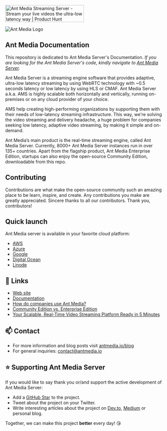 <a href="https://www.producthunt.com/posts/ant-media-streaming-server?utm_source=badge-featured&utm_medium=badge&utm_souce=badge-ant&#0045;media&#0045;streaming&#0045;server" target="_blank"><img src="https://api.producthunt.com/widgets/embed-image/v1/top-post-badge.svg?post_id=334960&theme=light&period=daily" alt="Ant&#0032;Media&#0032;Streaming&#0032;Server - Stream&#0032;your&#0032;live&#0032;videos&#0032;the&#0032;ultra&#0045;low&#0032;latency&#0032;way | Product Hunt" style="width: 250px; height: 54px;" width="160" height="35" /></a><br>

![Ant Media Logo](https://user-images.githubusercontent.com/54481799/95862105-16cb0e00-0d6b-11eb-9087-88888889825d.png)


## Ant Media Documentation

This repository is dedicated to Ant Media Server's Documentation. _If you are looking for the Ant Media Server's code, kindly navigate to [Ant Media Server](https://github.com/ant-media/Ant-Media-Server)._

Ant Media Server is a streaming engine software that provides adaptive, ultra-low latency streaming by using WebRTC technology with ~0.5 seconds latency or low latency by using HLS or CMAF. Ant Media Server a.k.a. AMS is highly scalable both horizontally and vertically, running on-premises or on any cloud provider of your choice.

AMS help creating high-performing organizations by supporting them with their needs of low-latency streaming infrastructure. This way, we're solving the video streaming and delivery headache, a huge problem for companies seeking low latency, adaptive video streaming, by making it simple and on-demand.

Ant Media’s main product is the real-time streaming engine, called Ant Media Server. Currently, 8000+ Ant Media Server instances run in over 135+ countries. Apart from the flagship product, Ant Media Enterprise Edition, startups can also enjoy the open-source Community Edition, downloadable from this repo. 

## Contributing

Contributions are what make the open-source community such an amazing place to be learn, inspire, and create. Any contributions you make are greatly appreciated. Sincere thanks to all our contributors. Thank you, contributors!

## Quick launch

Ant Media server is available in your favorite cloud platform:

* [AWS](https://aws.amazon.com/marketplace/pp/prodview-464ritgzkzod6?sr=0-1&ref_=beagle&applicationId=AWSMPContessa)
* [Azure](https://azuremarketplace.microsoft.com/en-us/marketplace/apps?search=Ant%20Media%20Server&page=1)
* [Google](https://console.cloud.google.com/marketplace/product/antmedia-public/ant-media-server-enterprise-edition)
* [Digital Ocean](https://marketplace.digitalocean.com/apps/antmedia-server-enterprise-edition-3) 
* [Linode](https://www.linode.com/marketplace/apps/ant-media/ant-media-community-edition/)

## 🌱 Links

* [Web site](https://antmedia.io)
* [Documentation](https://antmedia.io/docs)
* [How do companies use Ant Media?](https://antmedia.io/case-studies/)
* [Community Edition vs. Enterprise Edition](https://github.com/ant-media/Ant-Media-Server/wiki#community-edition--enterprise-edition) 
* [Your Scalable, Real-Time Video Streaming Platform Ready in 5 Minutes](https://www.youtube.com/watch?v=y7bP0u0jQRQ)

## 📫 Contact

* For more information and blog posts visit [antmedia.io/blog](https://antmedia.io/blog/)
* For general inquiries: [contact@antmedia.io](mailto:contact@antmedia.io)

## ⭐️ Supporting Ant Media Server

If you would like to say thank you or/and support the active development of Ant Media Server: 

* Add a [GitHub Star](https://github.com/ant-media/Ant-Media-Server/) to the project.
* Tweet about the project on your Twitter.
* Write interesting articles about the project on [Dev.to](https://dev.to/), [Medium](https://medium.com/) or personal blog.

Together, we can make this project **better** every day! 😘
